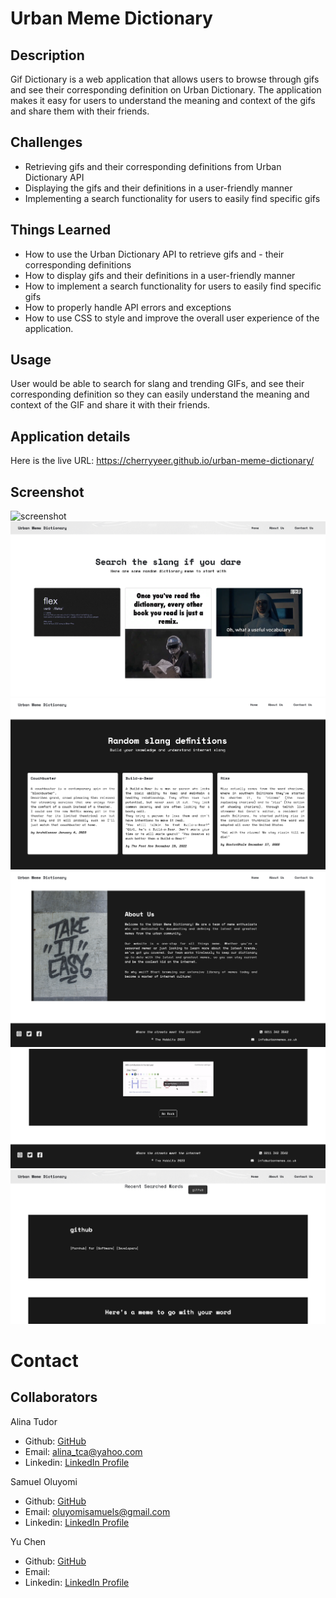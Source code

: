 # Urban Meme Dictionary

## Description
Gif Dictionary is a web application that allows users to browse through gifs and see their corresponding definition on Urban Dictionary. The application makes it easy for users to understand the meaning and context of the gifs and share them with their friends.

## Challenges
- Retrieving gifs and their corresponding definitions from Urban Dictionary API
- Displaying the gifs and their definitions in a user-friendly manner
- Implementing a search functionality for users to easily find specific gifs

## Things Learned
- How to use the Urban Dictionary API to retrieve gifs and - their corresponding definitions
- How to display gifs and their definitions in a user-friendly manner
- How to implement a search functionality for users to easily find specific gifs
- How to properly handle API errors and exceptions
- How to use CSS to style and improve the overall user experience of the application.

## Usage

User would be able to search for slang and trending GIFs, and see their corresponding definition so they can easily understand the meaning and context of the GIF and share it with their friends.

## Application details

Here is the live URL: https://cherryyeer.github.io/urban-meme-dictionary/

## Screenshot

![screenshot](./assets/images/Screenshots/home-page.png)
![screenshot](./assets/images/Screenshots/home-page-2.png)
![screenshot](./assets/images/Screenshots/home-page-3.png)
![screenshot](./assets/images/Screenshots/home-page-4.png)
![screenshot](./assets/images/Screenshots/search-page-2.png)
![screenshot](./assets/images/Screenshots/search-page.png)

# Contact
## Collaborators

Alina Tudor

- Github: [GitHub](https://github.com/alinatca)
- Email: alina_tca@yahoo.com
- Linkedin: [LinkedIn Profile](https://www.linkedin.com/in/alina-tudor-7a1047168/)

Samuel Oluyomi

- Github: [GitHub](https://github.com/hollusam)
- Email: oluyomisamuels@gmail.com
- Linkedin: [LinkedIn Profile](https://www.linkedin.com/in/oluyomi-samuel)

Yu Chen
- Github: [GitHub]()
- Email: 
- Linkedin: [LinkedIn Profile]()
